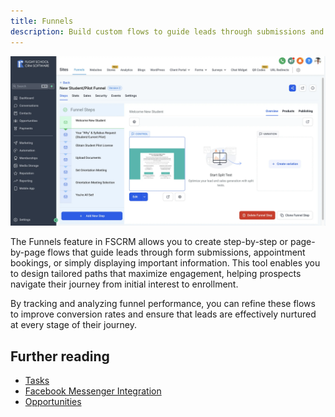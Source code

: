 ```yaml
---
title: Funnels
description: Build custom flows to guide leads through submissions and bookings with FSCRM’s Funnels feature.
---
```


![Funnels](/public/features/fscrm-funnels-feature.webp)

The Funnels feature in FSCRM allows you to create step-by-step or page-by-page flows that guide leads through form submissions, appointment bookings, or simply displaying important information. This tool enables you to design tailored paths that maximize engagement, helping prospects navigate their journey from initial interest to enrollment.

By tracking and analyzing funnel performance, you can refine these flows to improve conversion rates and ensure that leads are effectively nurtured at every stage of their journey.

## Further reading

- [Tasks](/features/tasks)
- [Facebook Messenger Integration](/integrations/facebook-messenger)
- [Opportunities](/features/opportunities)
